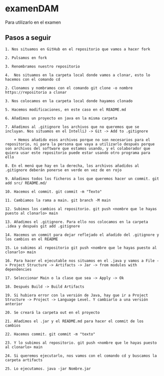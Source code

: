 # examenDAM
Para utilizarlo en el examen

## Pasos a seguir

    1. Nos situamos en GitHub en el repositorio que vamos a hacer fork

    2. Pulsamos en fork

    3. Renombramos nuestro repositorio

    4.  Nos situamos en la carpeta local donde vamos a clonar, esto lo hacemos con el comando cd
    
    2. Clonamos y nombramos con el comando git clone -o nombre https://repositorio a clonar

    3. Nos colocamos en la carpeta local donde hayamos clonado

    5. Hacemos modificaciones, en este caso en el README.md

    6. Añadimos un proyecto en java en la misma carpeta

    7. Añadimos al .gitignore los archivos que no queremos que se incluyan. Nos situamos en el IntelliJ -> Git -> Add to .gitignore

        + Hemos añadido esos archivos porque no son necesarios para el repositorio, ni para la persona que vaya a utilizarlo después porque son archivos del software que estamos usando, y el colaborador que quiera usar este repositorio puede estar usando otro programa para ello

    8. En el menú que hay en la derecha, los archivos añadidos al .gitignore deberán ponerse en verde en vez de en rojo

    9. Añadimos todos los ficheros a los que queremos hacer un commit. git add src/ README.md/ 

    10. Hacemos el commit. git commit -m "Texto"

    11. Cambiamos la rama a main. git branch -M main

    12. Subimos los cambios al repositorio. git push <nombre que le hayas puesto al clonarlo> main

    13. Añadimos el .gitignore. Para ello nos colocamos en la carpeta .idea y después git add .gitignore

    14. Hacemos un commit para dejar reflejado el añadido del .gitignore y los cambios en el README

    15. Lo subimos al repositorio git push <nombre que le hayas puesto al clonarlo> main

    16. Para hacer el ejecutable nos situamos en el .java y vamos a File -> Project Structure -> Artifacts -> Jar -> from modules with dependencies

    17. Seleccionar Main o la clase que sea -> Apply -> Ok

    18. Después Build -> Build Artifacts

    19. Si hubiera error con la versión de Java, hay que ir a Project Structure -> Project -> Language Level. Y cambiarlo a una versión anterior

    20. Se creará la carpeta out en el proyecto

    21. Añadimos el .jar y el README.md para hacer el commit de los cambios

    22. Hacemos commit. git commit -m "texto"

    23. Y lo subimos al repositorio. git push <nombre que le hayas puesto al clonarlo> main

    24. Si queremos ejecutarlo, nos vamos con el comando cd y buscamos la carpeta artifacts

    25. Lo ejecutamos. java -jar Nombre.jar

    



